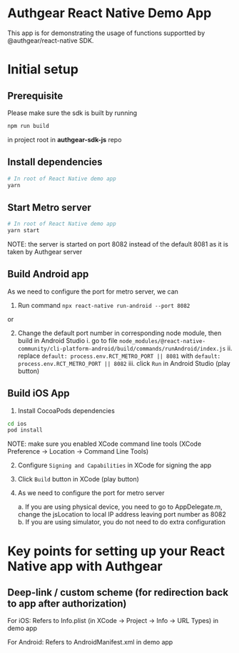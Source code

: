# Authgear React Native Demo App

This app is for demonstrating the usage of functions supportted by @authgear/react-native SDK.

# Initial setup

## Prerequisite

Please make sure the sdk is built by running

```bash
npm run build
```

in project root in **authgear-sdk-js** repo

## Install dependencies

```bash
# In root of React Native demo app
yarn
```

## Start Metro server

```bash
# In root of React Native demo app
yarn start
```

NOTE: the server is started on port 8082 instead of the default 8081 as it is taken by Authgear server

## Build Android app

As we need to configure the port for metro server, we can

1. Run command `npx react-native run-android --port 8082`

or

2. Change the default port number in corresponding node module, then build in Android Studio
   i. go to file `node_modules/@react-native-community/cli-platform-android/build/commands/runAndroid/index.js`
   ii. replace `default: process.env.RCT_METRO_PORT || 8081` with `default: process.env.RCT_METRO_PORT || 8082`
   iii. click `Run` in Android Studio (play button)

## Build iOS App

1. Install CocoaPods dependencies

```bash
cd ios
pod install
```

NOTE: make sure you enabled XCode command line tools (XCode Preference -> Location -> Command Line Tools)

2. Configure `Signing and Capabilities` in XCode for signing the app

3. Click `Build` button in XCode (play button)

4. As we need to configure the port for metro server

   a. If you are using physical device, you need to go to AppDelegate.m, change the jsLocation to
   local IP address leaving port number as 8082
   b. If you are using simulator, you do not need to do extra configuration

# Key points for setting up your React Native app with Authgear

## Deep-link / custom scheme (for redirection back to app after authorization)

For iOS:
Refers to Info.plist (in XCode -> Project -> Info -> URL Types) in demo app

For Android:
Refers to AndroidManifest.xml in demo app

